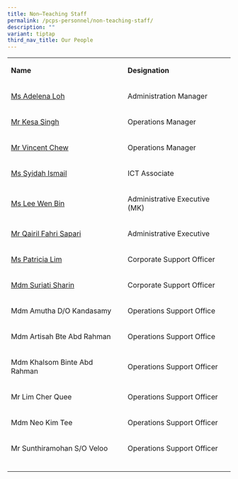 ```yaml
---
title: Non–Teaching Staff
permalink: /pcps-personnel/non-teaching-staff/
description: ""
variant: tiptap
third_nav_title: Our People
---
```

<table style="minWidth: 50px">
<colgroup>
<col>
<col>
</colgroup>
<tbody>
<tr>
<td rowspan="1" colspan="1">
<p><strong>Name</strong>
</p>
</td>
<td rowspan="1" colspan="1">
<p><strong>Designation</strong>
</p>
</td>
</tr>
<tr>
<td rowspan="1" colspan="1">
<p><a href="loh_khar_yin_a@schools.gov.sg" rel="noopener noreferrer nofollow" target="_blank">Ms Adelena Loh</a>
</p>
</td>
<td rowspan="1" colspan="1">
<p>Administration Manager</p>
</td>
</tr>
<tr>
<td rowspan="1" colspan="1">
<p><a href="kesa_singh@schools.gov.sg" rel="noopener noreferrer nofollow" target="_blank">Mr Kesa Singh</a>
</p>
</td>
<td rowspan="1" colspan="1">
<p>Operations Manager</p>
</td>
</tr>
<tr>
<td rowspan="1" colspan="1">
<p><a href="chew_ban_seng@schools.gov.sg" rel="noopener noreferrer nofollow" target="_blank">Mr Vincent Chew</a>
</p>
</td>
<td rowspan="1" colspan="1">
<p>Operations Manager</p>
</td>
</tr>
<tr>
<td rowspan="1" colspan="1">
<p><a href="siti_rusyidah_mohd_ismail@schools.gov.sg" rel="noopener noreferrer nofollow" target="_blank">Ms Syidah Ismail</a>
</p>
</td>
<td rowspan="1" colspan="1">
<p>ICT Associate</p>
</td>
</tr>
<tr>
<td rowspan="1" colspan="1">
<p><a href="LEE_Wen_Bin@schools.gov.sg" rel="noopener noreferrer nofollow" target="_blank">Ms Lee Wen Bin</a>
</p>
</td>
<td rowspan="1" colspan="1">
<p>Administrative Executive (MK)</p>
</td>
</tr>
<tr>
<td rowspan="1" colspan="1">
<p><a href="qairil_fahri_sapari@schools.gov.sg" rel="noopener noreferrer nofollow" target="_blank">Mr Qairil Fahri Sapari</a>
</p>
</td>
<td rowspan="1" colspan="1">
<p>Administrative Executive</p>
</td>
</tr>
<tr>
<td rowspan="1" colspan="1">
<p><a href="Lim_Wei_Chin_Patricia@schools.gov.sg" rel="noopener noreferrer nofollow" target="_blank">Ms Patricia Lim</a>
</p>
</td>
<td rowspan="1" colspan="1">
<p>Corporate Support Officer</p>
</td>
</tr>
<tr>
<td rowspan="1" colspan="1">
<p><a href="Suriati_Sharin@schools.gov.sg" rel="noopener noreferrer nofollow" target="_blank">Mdm Suriati Sharin</a>
</p>
</td>
<td rowspan="1" colspan="1">
<p>Corporate Support Officer</p>
</td>
</tr>
<tr>
<td rowspan="1" colspan="1">
<p>Mdm Amutha D/O Kandasamy</p>
</td>
<td rowspan="1" colspan="1">
<p>Operations Support Office</p>
</td>
</tr>
<tr>
<td rowspan="1" colspan="1">
<p>Mdm Artisah Bte Abd Rahman</p>
</td>
<td rowspan="1" colspan="1">
<p>Operations Support Office</p>
</td>
</tr>
<tr>
<td rowspan="1" colspan="1">
<p>Mdm Khalsom Binte Abd Rahman</p>
</td>
<td rowspan="1" colspan="1">
<p>Operations Support Officer</p>
</td>
</tr>
<tr>
<td rowspan="1" colspan="1">
<p>Mr Lim Cher Quee</p>
</td>
<td rowspan="1" colspan="1">
<p>Operations Support Officer</p>
</td>
</tr>
<tr>
<td rowspan="1" colspan="1">
<p>Mdm Neo Kim Tee</p>
</td>
<td rowspan="1" colspan="1">
<p>Operations Support Officer</p>
</td>
</tr>
<tr>
<td rowspan="1" colspan="1">
<p>Mr Sunthiramohan S/O Veloo</p>
</td>
<td rowspan="1" colspan="1">
<p>Operations Support Officer</p>
</td>
</tr>
<tr>
<td rowspan="1" colspan="1">
<p></p>
</td>
<td rowspan="1" colspan="1">
<p></p>
</td>
</tr>
</tbody>
</table>
<p></p>